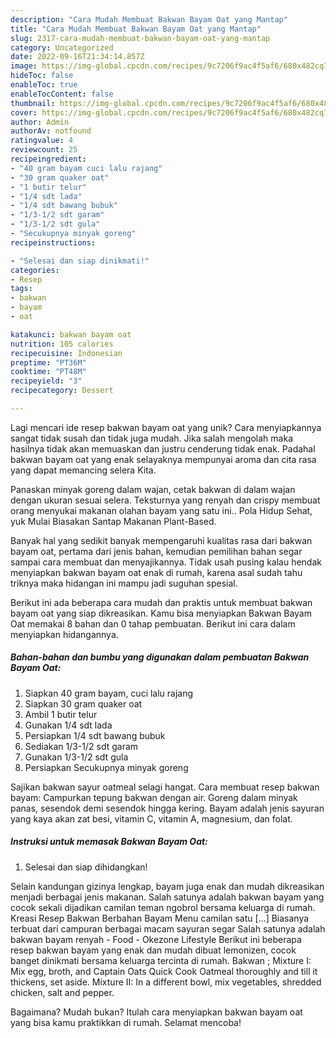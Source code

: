 ```yaml
---
description: "Cara Mudah Membuat Bakwan Bayam Oat yang Mantap"
title: "Cara Mudah Membuat Bakwan Bayam Oat yang Mantap"
slug: 2317-cara-mudah-membuat-bakwan-bayam-oat-yang-mantap
category: Uncategorized
date: 2022-09-16T21:34:14.857Z
image: https://img-global.cpcdn.com/recipes/9c7206f9ac4f5af6/680x482cq70/bakwan-bayam-oat-foto-resep-utama.jpg
hideToc: false
enableToc: true
enableTocContent: false
thumbnail: https://img-global.cpcdn.com/recipes/9c7206f9ac4f5af6/680x482cq70/bakwan-bayam-oat-foto-resep-utama.jpg
cover: https://img-global.cpcdn.com/recipes/9c7206f9ac4f5af6/680x482cq70/bakwan-bayam-oat-foto-resep-utama.jpg
author: Admin
authorAv: notfound
ratingvalue: 4
reviewcount: 25
recipeingredient:
- "40 gram bayam cuci lalu rajang"
- "30 gram quaker oat"
- "1 butir telur"
- "1/4 sdt lada"
- "1/4 sdt bawang bubuk"
- "1/3-1/2 sdt garam"
- "1/3-1/2 sdt gula"
- "Secukupnya minyak goreng"
recipeinstructions:

- "Selesai dan siap dinikmati!"
categories:
- Resep
tags:
- bakwan
- bayam
- oat

katakunci: bakwan bayam oat 
nutrition: 105 calories
recipecuisine: Indonesian
preptime: "PT36M"
cooktime: "PT48M"
recipeyield: "3"
recipecategory: Dessert

---
```





Lagi mencari ide resep bakwan bayam oat yang unik? Cara menyiapkannya sangat tidak susah dan tidak juga mudah. Jika salah mengolah maka hasilnya tidak akan memuaskan dan justru cenderung tidak enak. Padahal bakwan bayam oat yang enak selayaknya mempunyai aroma dan cita rasa yang dapat memancing selera Kita.





Panaskan minyak goreng dalam wajan, cetak bakwan di dalam wajan dengan ukuran sesuai selera. Teksturnya yang renyah dan crispy membuat orang menyukai makanan olahan bayam yang satu ini.. Pola Hidup Sehat, yuk Mulai Biasakan Santap Makanan Plant-Based.

Banyak hal yang sedikit banyak mempengaruhi kualitas rasa dari bakwan bayam oat, pertama dari jenis bahan, kemudian pemilihan bahan segar sampai cara membuat dan menyajikannya. Tidak usah pusing kalau hendak menyiapkan bakwan bayam oat enak di rumah, karena asal sudah tahu triknya maka hidangan ini mampu jadi suguhan spesial.






Berikut ini ada beberapa cara mudah dan praktis untuk membuat bakwan bayam oat yang siap dikreasikan. Kamu bisa menyiapkan Bakwan Bayam Oat memakai 8 bahan dan 0 tahap pembuatan. Berikut ini cara dalam menyiapkan hidangannya.

<!--inarticleads1-->

##### Bahan-bahan dan bumbu yang digunakan dalam pembuatan Bakwan Bayam Oat:

1. Siapkan 40 gram bayam, cuci lalu rajang
1. Siapkan 30 gram quaker oat
1. Ambil 1 butir telur
1. Gunakan 1/4 sdt lada
1. Persiapkan 1/4 sdt bawang bubuk
1. Sediakan 1/3-1/2 sdt garam
1. Gunakan 1/3-1/2 sdt gula
1. Persiapkan Secukupnya minyak goreng


Sajikan bakwan sayur oatmeal selagi hangat. Cara membuat resep bakwan bayam: Campurkan tepung bakwan dengan air. Goreng dalam minyak panas, sesendok demi sesendok hingga kering. Bayam adalah jenis sayuran yang kaya akan zat besi, vitamin C, vitamin A, magnesium, dan folat. 

<!--inarticleads2-->

##### Instruksi untuk memasak Bakwan Bayam Oat:


1. Selesai dan siap dihidangkan!

Selain kandungan gizinya lengkap, bayam juga enak dan mudah dikreasikan menjadi berbagai jenis makanan. Salah satunya adalah bakwan bayam yang cocok sekali dijadikan camilan teman ngobrol bersama keluarga di rumah. Kreasi Resep Bakwan Berbahan Bayam Menu camilan satu […] Biasanya terbuat dari campuran berbagai macam sayuran segar Salah satunya adalah bakwan bayam renyah - Food - Okezone Lifestyle Berikut ini beberapa resep bakwan bayam yang enak dan mudah dibuat lemonizen, cocok banget dinikmati bersama keluarga tercinta di rumah. Bakwan ; Mixture I: Mix egg, broth, and Captain Oats Quick Cook Oatmeal thoroughly and till it thickens, set aside. Mixture II: In a different bowl, mix vegetables, shredded chicken, salt and pepper. 

Bagaimana? Mudah bukan? Itulah cara menyiapkan bakwan bayam oat yang bisa kamu praktikkan di rumah. Selamat mencoba!
